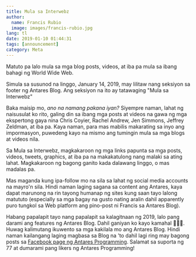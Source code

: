 ```yaml
---
title: Mula sa Interwebz
author:
  name: Francis Rubio
  image: images/francis-rubio.jpg
lang: tl
date: 2019-01-10 01:44:31
tags: [announcement]
category: Meta
---
```


Matuto pa lalo mula sa mga blog posts, videos, at iba pa mula sa ibang bahagi ng World Wide Web.

<!--more-->

Simula sa susunod na linggo, January 14, 2019, may lilitaw nang seksiyon sa footer ng Antares Blog. Ang seksiyon na ito ay tatawaging "Mula sa Interwebz"

Baka maisip mo, <i>ano na namang pakana iyan?</i> Siyempre naman, lahat ng naisusulat ko rito, galing din sa ibang mga posts at videos na gawa ng mga ekspertong gaya nina Chris Coyier, Rachel Andrew, Jen Simmons, Jeffrey Zeldman, at iba pa. Kaya naman, para mas mabilis makarating sa inyo ang impormasyon, puwedeng kayo na mismo ang tumingin mula sa mga blogs at videos nila.

Sa Mula sa Interwebz, magkakaroon ng mga links papunta sa mga posts, videos, tweets, graphics, at iba pa na makakatulong nang malaki sa ating lahat. Magkakaroon ng bagong ganito kada dalawang linggo, o mas madalas pa. 

Mas maganda kung ipa-follow mo na sila sa lahat ng social media accounts na mayro'n sila. Hindi naman laging sagana sa content ang Antares, kaya dapat marunong na rin tayong humanap ng sites kung saan tayo lalong matututo (especially sa mga bagay na gusto nating aralin dahil apparently puro tungkol sa Web platform ang pino-post ni Francis sa Antares Blog).

Habang papalapit tayo nang papalapit sa kalagitnaan ng 2019, lalo pang darami ang features ng Antares Blog. Dahil ganiyan ko kayo kamahal 🤣🤣🤣. Huwag kalimutang ikuwento sa mga kakilala mo ang Antares Blog. Hindi naman kailangang laging magbasa sa Blog na 'to dahil lagi ring may bagong posts sa [Facebook page ng Antares Programming](https://facebook.com/antaresprogramming). Salamat sa suporta ng 77 at dumarami pang likers ng Antares Programming!